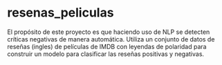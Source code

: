 # resenas_peliculas
El propósito de este proyecto es que haciendo uso de NLP se detecten críticas negativas de manera automática. Utiliza un conjunto de datos de reseñas (ingles) de películas de IMDB con leyendas de polaridad para construir un modelo para clasificar las reseñas positivas y negativas. 
